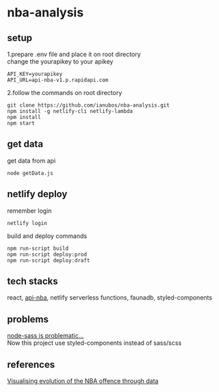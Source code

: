 # nba-analysis

## setup
1.prepare .env file and place it on root directory  
change the yourapikey to your apikey
```
API_KEY=yourapikey
API_URL=api-nba-v1.p.rapidapi.com
```
2.follow the commands on root directory
```
git clone https://github.com/ianubos/nba-analysis.git
npm install -g netlify-cli netlify-lambda
npm install
npm start
```

## get data
get data from api
```
node getData.js
```
## netlify deploy
remember login
```
netlify login
```
build and deploy commands
```
npm run-script build
npm run-script deploy:prod
npm run-script deploy:draft
```

## tech stacks
react, [api-nba](https://rapidapi.com/api-sports/api/api-nba), netlify serverless functions, faunadb, styled-components

## problems
[node-sass is problematic...](https://stackoverflow.com/questions/64625050/error-node-sass-version-5-0-0-is-incompatible-with-4-0-0)  
Now this project use styled-components instead of sass/scss

## references
[Visualising evolution of the NBA offence through data](https://towardsdatascience.com/tagged/nba)

